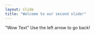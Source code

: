 ```yaml
---
layout: slide
title: "Welcome to our second slide!"
---
```

"Wow Text"
Use the left arrow to go back!
